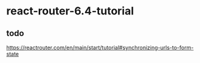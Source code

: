 # react-router-6.4-tutorial

## todo
https://reactrouter.com/en/main/start/tutorial#synchronizing-urls-to-form-state